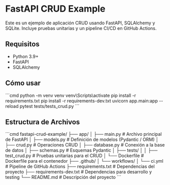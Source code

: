 # FastAPI CRUD Example

Este es un ejemplo de aplicación CRUD usando FastAPI, SQLAlchemy y SQLite. Incluye pruebas unitarias y un pipeline CI/CD en GitHub Actions.

## Requisitos

- Python 3.9+
- FastAPI
- SQLAlchemy

## Cómo usar

´´´cmd
python -m venv venv
venv\Scripts\activate
pip install -r requirements.txt
pip install -r requirements-dev.txt
uvicorn app.main:app --reload
pytest tests/tests_crud.py
´´´

## Estructura de Archivos

´´´cmd
fastapi-crud-example/
├── app/
│   ├── main.py            # Archivo principal de FastAPI
│   ├── models.py          # Definición de modelos (Pydantic / ORM)
│   ├── crud.py            # Operaciones CRUD
│   ├── database.py        # Conexión a la base de datos
│   ├── schemas.py         # Esquemas Pydantic
│   ├── tests/
│   │   ├── test_crud.py   # Pruebas unitarias para el CRUD
│   └── Dockerfile         # Dockerfile para el contenedor
├── .github/
│   └── workflows/
│       └── ci.yml         # Pipeline de GitHub Actions
├── requirements.txt       # Dependencias del proyecto
├── requirements-dev.txt   # Dependencias para desarrollo y testing
└── README.md              # Descripción del proyecto
´´´
